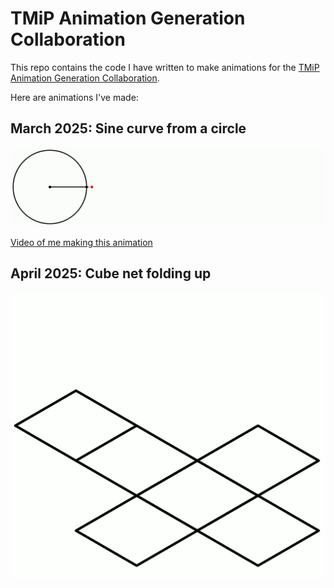 # TMiP Animation Generation Collaboration

This repo contains the code I have written to make animations for the
[TMiP Animation Generation Collaboration](https://talkingmathsinpublic.uk/animation/).

Here are animations I've made:

## March 2025: Sine curve from a circle
![Animation](2025-03/video.gif)

[Video of me making this animation](https://youtu.be/UW8m1nZ0lK4)

## April 2025: Cube net folding up
![Animation](2025-04/video.gif)
